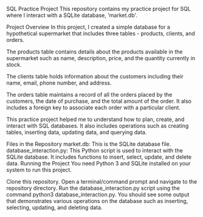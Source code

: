 SQL Practice Project
This repository contains my practice project for SQL where I interact with a SQLite database, 'market.db'.

Project Overview
In this project, I created a simple database for a hypothetical supermarket that includes three tables - products, clients, and orders.

The products table contains details about the products available in the supermarket such as name, description, price, and the quantity currently in stock.

The clients table holds information about the customers including their name, email, phone number, and address.

The orders table maintains a record of all the orders placed by the customers, the date of purchase, and the total amount of the order. It also includes a foreign key to associate each order with a particular client.

This practice project helped me to understand how to plan, create, and interact with SQL databases. It also includes operations such as creating tables, inserting data, updating data, and querying data.

Files in the Repository
market.db: This is the SQLite database file.
database_interaction.py: This Python script is used to interact with the SQLite database. It includes functions to insert, select, update, and delete data.
Running the Project
You need Python 3 and SQLite installed on your system to run this project.

Clone this repository.
Open a terminal/command prompt and navigate to the repository directory.
Run the database_interaction.py script using the command python3 database_interaction.py.
You should see some output that demonstrates various operations on the database such as inserting, selecting, updating, and deleting data.
